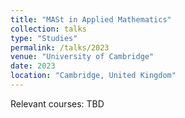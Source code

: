 ```yaml
---
title: "MASt in Applied Mathematics"
collection: talks
type: "Studies"
permalink: /talks/2023
venue: "University of Cambridge"
date: 2023
location: "Cambridge, United Kingdom"
---
```


Relevant courses: TBD
